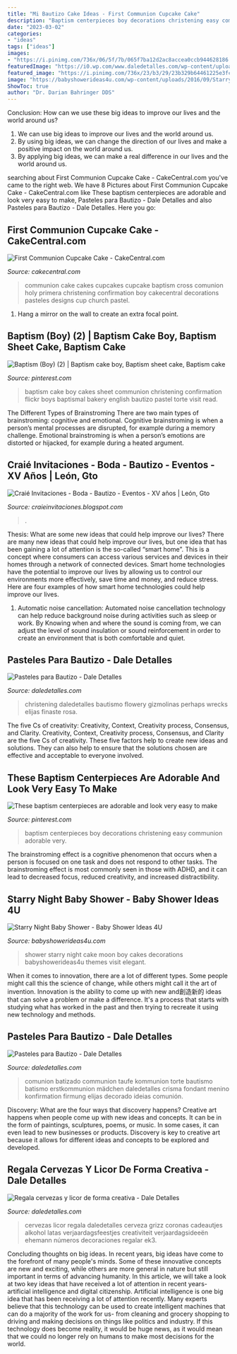 ```yaml
---
title: "Mi Bautizo Cake Ideas - First Communion Cupcake Cake"
description: "Baptism centerpieces boy decorations christening easy communion adorable very"
date: "2023-03-02"
categories:
- "ideas"
tags: ["ideas"]
images:
- "https://i.pinimg.com/736x/06/5f/7b/065f7ba12d2ac8accea0ccb944628186.jpg"
featuredImage: "https://i0.wp.com/www.daledetalles.com/wp-content/uploads/2016/06/pastel-para-bautizo31.jpg"
featured_image: "https://i.pinimg.com/736x/23/b3/29/23b329b64461225e3fccab785a2a8319--baptism-sheet-cake-boy-baptism-cakes.jpg"
image: "https://babyshowerideas4u.com/wp-content/uploads/2016/09/Starry-Night-Baby-Shower-Cake-600x800.jpg"
ShowToc: true
author: "Dr. Darian Bahringer DDS"
---
```



Conclusion: How can we use these big ideas to improve our lives and the world around us?
1. We can use big ideas to improve our lives and the world around us. 
2. By using big ideas, we can change the direction of our lives and make a positive impact on the world around us. 
3. By applying big ideas, we can make a real difference in our lives and the world around us.

	

		
searching about First Communion Cupcake Cake - CakeCentral.com you've came to the right web. We have 8 Pictures about First Communion Cupcake Cake - CakeCentral.com like These baptism centerpieces are adorable and look very easy to make, Pasteles para Bautizo - Dale Detalles and also Pasteles para Bautizo - Dale Detalles. Here you go:
		
    
## First Communion Cupcake Cake - CakeCentral.com

<img loading=lazy src="https://cdn001.cakecentral.com/gallery/2015/03/900_722729fdQs_first-communion-cupcake-cake.jpg" onerror="this.onerror=null;this.src='https://tse2.mm.bing.net/th?id=OIP.H1j2mDUgrKoPlMS346TFOwHaJ4&amp;pid=15.1';" alt="First Communion Cupcake Cake - CakeCentral.com">

_Source: cakecentral.com_

>communion cake cakes cupcakes cupcake baptism cross comunion holy primera christening confirmation boy cakecentral decorations pasteles designs cup church pastel. 

	

1. Hang a mirror on the wall to create an extra focal point.

    
## Baptism (Boy) (2) | Baptism Cake Boy, Baptism Sheet Cake, Baptism Cake

<img loading=lazy src="https://i.pinimg.com/736x/23/b3/29/23b329b64461225e3fccab785a2a8319--baptism-sheet-cake-boy-baptism-cakes.jpg" onerror="this.onerror=null;this.src='https://tse3.mm.bing.net/th?id=OIP.gE7FeOzM3BIiz9LWq5F-MQAAAA&amp;pid=15.1';" alt="Baptism (Boy) (2) | Baptism cake boy, Baptism sheet cake, Baptism cake">

_Source: pinterest.com_

>baptism cake boy cakes sheet communion christening confirmation flickr boys baptismal bakery english bautizo pastel torte visit read. 

	

The Different Types of Brainstroming
There are two main types of brainstroming: cognitive and emotional. Cognitive brainstroming is when a person’s mental processes are disrupted, for example during a memory challenge. Emotional brainstroming is when a person’s emotions are distorted or hijacked, for example during a heated argument.

    
## Craié Invitaciones - Boda - Bautizo - Eventos - XV Años | León, Gto

<img loading=lazy src="http://2.bp.blogspot.com/-lGxI8HmoAPc/VjghbjJ_c_I/AAAAAAAABKU/9RwahOzKEk8/s1600/Captura%2Bde%2Bpantalla%2B2015-11-02%2Ba%2Blas%2B8.27.32%2Bp.m..png" onerror="this.onerror=null;this.src='https://tse1.mm.bing.net/th?id=OIP.izijO4Z2kJoXV3agPOufOgHaJ4&amp;pid=15.1';" alt="Craié Invitaciones - Boda - Bautizo - Eventos - XV años | León, Gto">

_Source: craieinvitaciones.blogspot.com_

>. 

	

Thesis: What are some new ideas that could help improve our lives?
There are many new ideas that could help improve our lives, but one idea that has been gaining a lot of attention is the so-called “smart home”. This is a concept where consumers can access various services and devices in their homes through a network of connected devices. Smart home technologies have the potential to improve our lives by allowing us to control our environments more effectively, save time and money, and reduce stress. Here are four examples of how smart home technologies could help improve our lives.
1. Automatic noise cancellation: Automated noise cancellation technology can help reduce background noise during activities such as sleep or work. By Knowing when and where the sound is coming from, we can adjust the level of sound insulation or sound reinforcement in order to create an environment that is both comfortable and quiet.


    
## Pasteles Para Bautizo - Dale Detalles

<img loading=lazy src="https://i0.wp.com/www.daledetalles.com/wp-content/uploads/2016/06/pastel-para-bautizo31.jpg" onerror="this.onerror=null;this.src='https://tse1.mm.bing.net/th?id=OIP.FOhHyvnnbo-KOYA6wKrSzAHaJ4&amp;pid=15.1';" alt="Pasteles para Bautizo - Dale Detalles">

_Source: daledetalles.com_

>christening daledetalles bautismo flowery gizmolinas perhaps wrecks elijas finaste rosa. 

	

The five Cs of creativity: Creativity, Context, Creativity process, Consensus, and Clarity.
Creativity, Context, Creativity process, Consensus, and Clarity are the five Cs of creativity. These five factors help to create new ideas and solutions. They can also help to ensure that the solutions chosen are effective and acceptable to everyone involved.

    
## These Baptism Centerpieces Are Adorable And Look Very Easy To Make

<img loading=lazy src="https://i.pinimg.com/736x/06/5f/7b/065f7ba12d2ac8accea0ccb944628186.jpg" onerror="this.onerror=null;this.src='https://tse2.mm.bing.net/th?id=OIP.0xGiVzmKKyT9KaEvvOrnGwHaNK&amp;pid=15.1';" alt="These baptism centerpieces are adorable and look very easy to make">

_Source: pinterest.com_

>baptism centerpieces boy decorations christening easy communion adorable very. 

	

The brainstroming effect is a cognitive phenomenon that occurs when a person is focused on one task and does not respond to other tasks. The brainstroming effect is most commonly seen in those with ADHD, and it can lead to decreased focus, reduced creativity, and increased distractibility.

    
## Starry Night Baby Shower - Baby Shower Ideas 4U

<img loading=lazy src="https://babyshowerideas4u.com/wp-content/uploads/2016/09/Starry-Night-Baby-Shower-Cake-600x800.jpg" onerror="this.onerror=null;this.src='https://tse3.mm.bing.net/th?id=OIP.qpnX81SJFP4du5iKkWZytgHaJ4&amp;pid=15.1';" alt="Starry Night Baby Shower - Baby Shower Ideas 4U">

_Source: babyshowerideas4u.com_

>shower starry night cake moon boy cakes decorations babyshowerideas4u themes visit elegant. 

	

When it comes to innovation, there are a lot of different types. Some people might call this the science of change, while others might call it the art of invention. Innovation is the ability to come up with new and創造新的 ideas that can solve a problem or make a difference. It's a process that starts with studying what has worked in the past and then trying to recreate it using new technology and methods.

    
## Pasteles Para Bautizo - Dale Detalles

<img loading=lazy src="https://i2.wp.com/www.daledetalles.com/wp-content/uploads/2016/06/pastel-para-bautizo15.jpg" onerror="this.onerror=null;this.src='https://tse4.mm.bing.net/th?id=OIP.vOha2Xew4ZVj8xtUGubwtAHaKZ&amp;pid=15.1';" alt="Pasteles para Bautizo - Dale Detalles">

_Source: daledetalles.com_

>comunion batizado communion taufe kommunion torte bautismo batismo erstkommunion mädchen daledetalles crisma fondant menino konfirmation firmung elijas decorado ideias comunión. 

	

Discovery: What are the four ways that discovery happens?
Creative art happens when people come up with new ideas and concepts. It can be in the form of paintings, sculptures, poems, or music. In some cases, it can even lead to new businesses or products. Discovery is key to creative art because it allows for different ideas and concepts to be explored and developed.

    
## Regala Cervezas Y Licor De Forma Creativa - Dale Detalles

<img loading=lazy src="https://i2.wp.com/www.daledetalles.com/wp-content/uploads/2017/05/regala-cervezas-y-licor-de-forma-creativa4.jpg?resize=564%2C1061" onerror="this.onerror=null;this.src='https://tse4.mm.bing.net/th?id=OIP.zAzYPM8rtXHrrSV3E3uolAHaN7&amp;pid=15.1';" alt="Regala cervezas y licor de forma creativa - Dale Detalles">

_Source: daledetalles.com_

>cervezas licor regala daledetalles cerveza grizz coronas cadeautjes alkohol latas verjaardagsfeestjes creativiteit verjaardagsideeën ehemann números decoraciones regalar ek3. 

	

Concluding thoughts on big ideas.
In recent years, big ideas have come to the forefront of many people's minds. Some of these innovative concepts are new and exciting, while others are more general in nature but still important in terms of advancing humanity. In this article, we will take a look at two key ideas that have received a lot of attention in recent years- artificial intelligence and digital citizenship. 
Artificial intelligence is one big idea that has been receiving a lot of attention recently. Many experts believe that this technology can be used to create intelligent machines that can do a majority of the work for us- from cleaning and grocery shopping to driving and making decisions on things like politics and industry. If this technology does become reality, it would be huge news, as it would mean that we could no longer rely on humans to make most decisions for the world.

